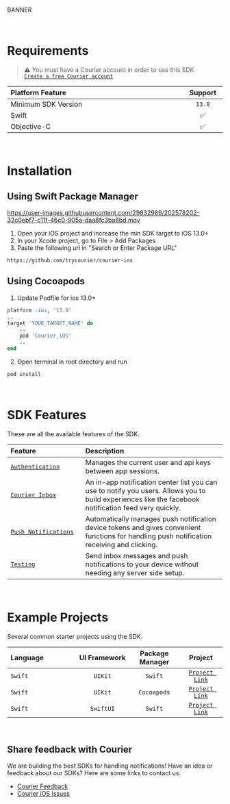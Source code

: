 BANNER

&emsp;

# Requirements

> ⚠️ You must have a Courier account in order to use this SDK<br>
> [`Create a free Courier account`](https://app.courier.com/signup)

<table>
    <thead>
        <tr>
            <th width="900px" align="left">Platform Feature</th>
            <th width="100px" align="center">Support</th>
        </tr>
    </thead>
    <tbody>
        <tr width="600px">
            <td align="left">Minimum SDK Version</td>
            <td align="center">
                <code>13.0</code>
            </td>
        </tr>
        <tr width="600px">
            <td align="left">Swift</td>
            <td align="center">✅</td>
        </tr>
        <tr width="600px">
            <td align="left">Objective-C</td>
            <td align="center">✅</td>
        </tr>
    </tbody>
</table>

&emsp;

# Installation

## Using Swift Package Manager

https://user-images.githubusercontent.com/29832989/202578202-32c0ebf7-c11f-46c0-905a-daa8fc3ba8bd.mov

1. Open your iOS project and increase the min SDK target to iOS 13.0+
2. In your Xcode project, go to File > Add Packages
3. Paste the following url in "Search or Enter Package URL"

```
https://github.com/trycourier/courier-ios
```

## Using Cocoapods
1. Update Podfile for ios 13.0+
```ruby
platform :ios, '13.0'
..
target 'YOUR_TARGET_NAME' do
    ..
    pod 'Courier_iOS'
    ..
end
```
2. Open terminal in root directory and run
```sh
pod install
```
&emsp;

# SDK Features

These are all the available features of the SDK.

<table>
    <thead>
        <tr>
            <th width="250px" align="left">Feature</th>
            <th width="750px" align="left">Description</th>
        </tr>
    </thead>
    <tbody>
        <tr width="600px">
            <td align="left">
                <a href="https://github.com/trycourier/courier-ios/blob/feature/inbox-docs/Docs/Authentication.md">
                    <code>Authentication</code>
                </a>
            </td>
            <td align="left">
                Manages the current user and api keys between app sessions.
            </td>
        </tr>
        <tr width="600px">
            <td align="left">
                <a href="https://github.com/trycourier/courier-ios/blob/feature/inbox-docs/Docs/Inbox.md">
                    <code>Courier Inbox</code>
                </a>
            </td>
            <td align="left">
                An in-app notification center list you can use to notify you users. Allows you to build experiences like the facebook notification feed very quickly.
            </td>
        </tr>
        <tr width="600px">
            <td align="left">
                <a href="https://github.com/trycourier/courier-ios/blob/feature/inbox-docs/Docs/PushNotifications.md">
                    <code>Push Notifications</code>
                </a>
            </td>
            <td align="left">
                Automatically manages push notification device tokens and gives convenient functions for handling push notification receiving and clicking.
            </td>
        </tr>
        <tr width="600px">
            <td align="left">
                <a href="https://github.com/trycourier/courier-ios/blob/feature/inbox-docs/Docs/Testing.md">
                    <code>Testing</code>
                </a>
            </td>
            <td align="left">
                Send inbox messages and push notifications to your device without needing any server side setup.
            </td>
        </tr>
    </tbody>
</table>

&emsp;

# Example Projects

Several common starter projects using the SDK.

<table>
    <thead>
        <tr>
            <th width="400px" align="left">Language</th>
            <th width="200px" align="center">UI Framework</th>
            <th width="200px" align="center">Package Manager</th>
            <th width="200px" align="center">Project</th>
        </tr>
    </thead>
    <tbody>
        <tr width="600px">
            <td align="left"><code>Swift</code></td>
            <td align="center"><code>UIKit</code></td>
            <td align="center"><code>Swift</code></td>
            <td align="center">
                <a href="https://github.com/trycourier/courier-ios/tree/feature/inbox-docs/Example">
                    <code>Project Link</code>
                </a>
            </td>
        </tr>
        <tr width="600px">
            <td align="left"><code>Swift</code></td>
            <td align="center"><code>UIKit</code></td>
            <td align="center"><code>Cocoapods</code></td>
            <td align="center">
                <a href="https://github.com/trycourier/courier-ios/tree/feature/inbox-docs/Pod-Example">
                    <code>Project Link</code>
                </a>
            </td>
        </tr>
        <tr width="600px">
            <td align="left"><code>Swift</code></td>
            <td align="center"><code>SwiftUI</code></td>
            <td align="center"><code>Swift</code></td>
            <td align="center">
                <a href="https://github.com/trycourier/courier-ios/tree/feature/inbox-docs/SwiftUI-Example">
                    <code>Project Link</code>
                </a>
            </td>
        </tr>
    </tbody>
</table>

&emsp;

## **Share feedback with Courier**

We are building the best SDKs for handling notifications! Have an idea or feedback about our SDKs? Here are some links to contact us:

- [Courier Feedback](https://feedback.courier.com/)
- [Courier iOS Issues](https://github.com/trycourier/courier-ios/issues)
